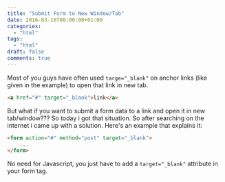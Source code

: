 ```yaml
---
title: "Submit Form to New Window/Tab"
date: 2016-03-16T00:00:00+01:00
categories:
  - "html"
tags:
  - "html"
draft: false
comments: true
---
```

Most of you guys have often used `targe="_blank"` on anchor links (like given in the example) to open that link in new tab.
 
```html
<a href="#" target="_blank">link</a>
```

But what if you want to submit a form data to a link and open it in new tab/window??? So today i got that situation. So after searching on the internet i came up with a solution. Here's an example that explains it:

```html
<form action="#" method="post" target="_blank">
    ...
</form>
```

No need for Javascript, you just have to add a `target="_blank"` attribute in your form tag.
